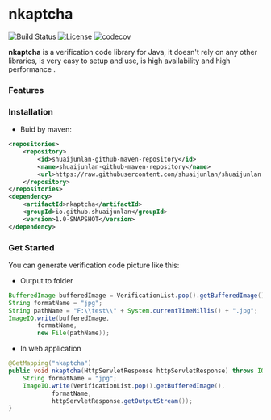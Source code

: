 # nkaptcha

[![Build Status](https://travis-ci.org/shuaijunlan/nkaptcha.svg?branch=master)](https://travis-ci.org/shuaijunlan/nkaptcha) [![License](https://img.shields.io/badge/license-Apache%202-4EB1BA.svg)](https://www.apache.org/licenses/LICENSE-2.0.html) [![codecov](https://codecov.io/gh/shuaijunlan/nkaptcha/branch/master/graph/badge.svg)](https://codecov.io/gh/shuaijunlan/nkaptcha)

**nkaptcha** is a verification code library for Java, it doesn't rely on any other libraries,  is very easy to setup and use, is high availability and high performance . 

### Features

### Installation

* Buid by maven:

```xml
<repositories>
    <repository>
        <id>shuaijunlan-github-maven-repository</id>
        <name>shuaijunlan-github-maven-repository</name>
        <url>https://raw.githubusercontent.com/shuaijunlan/shuaijunlan.github.io/master/</url>
    </repository>
</repositories>
<dependency>
    <artifactId>nkaptcha</artifactId>
    <groupId>io.github.shuaijunlan</groupId>
    <version>1.0-SNAPSHOT</version>
</dependency>
```

### Get Started

You can generate verification code picture like this:

* Output to folder

```java
BufferedImage bufferedImage = VerificationList.pop().getBufferedImage();
String formatName = "jpg";
String pathName = "F:\\test\\" + System.currentTimeMillis() + ".jpg";
ImageIO.write(bufferedImage,
        formatName,
        new File(pathName));
```

* In web application

```java
@GetMapping("nkaptcha")
public void nkaptcha(HttpServletResponse httpServletResponse) throws IOException {
    String formatName = "jpg";
    ImageIO.write(VerificationList.pop().getBufferedImage(),
            formatName,
            httpServletResponse.getOutputStream());
}
```
